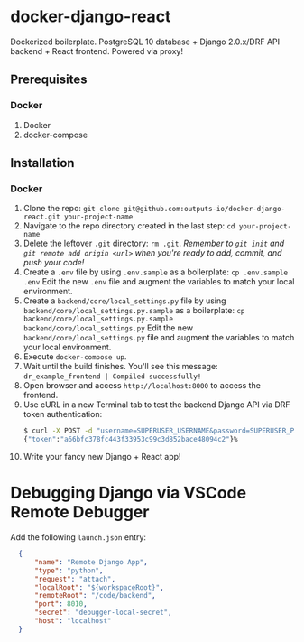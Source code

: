# docker-django-react

Dockerized boilerplate. PostgreSQL 10 database + Django 2.0.x/DRF API backend + React frontend. Powered via proxy!

## Prerequisites

### Docker

1. Docker
1. docker-compose

## Installation

### Docker

1. Clone the repo: `git clone git@github.com:outputs-io/docker-django-react.git your-project-name`
1. Navigate to the repo directory created in the last step: `cd your-project-name`
1. Delete the leftover `.git` directory: `rm .git`. _Remember to `git init` and `git remote add origin <url>` when you're ready to add, commit, and push your code!_
1. Create a `.env` file by using `.env.sample` as a boilerplate: `cp .env.sample .env` Edit the new `.env` file and augment the variables to match your local environment.
1. Create a `backend/core/local_settings.py` file by using `backend/core/local_settings.py.sample` as a boilerplate: `cp backend/core/local_settings.py.sample backend/core/local_settings.py` Edit the new `backend/core/local_settings.py` file and augment the variables to match your local environment.
1. Execute `docker-compose up`.
1. Wait until the build finishes. You'll see this message: `dr_example_frontend | Compiled successfully!`
1. Open browser and access `http://localhost:8000` to access the frontend.
1. Use cURL in a new Terminal tab to test the backend Django API via DRF token authentication:
    ```bash
    $ curl -X POST -d "username=SUPERUSER_USERNAME&password=SUPERUSER_PASSWORD" http://localhost:8000/api/v1/auth/`
    {"token":"a66bfc378fc443f33953c99c3d852bace48094c2"}%
    ```
1. Write your fancy new Django + React app!

# Debugging Django via VSCode Remote Debugger

Add the following `launch.json` entry:

```json
  {
      "name": "Remote Django App",
      "type": "python",
      "request": "attach",
      "localRoot": "${workspaceRoot}",
      "remoteRoot": "/code/backend",
      "port": 8010,
      "secret": "debugger-local-secret",
      "host": "localhost"
  }
```
